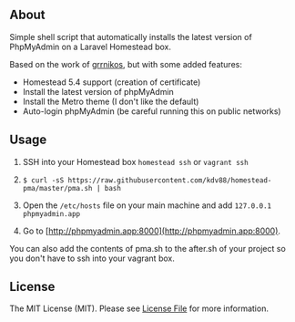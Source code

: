 ## About

Simple shell script that automatically installs the latest version of PhpMyAdmin
on a Laravel Homestead box.

Based on the work of  [grrnikos](https://github.com/grrnikos/pma), but with some added features:

* Homestead 5.4 support (creation of certificate)
* Install the latest version of phpMyAdmin
* Install the Metro theme (I don't like the default)
* Auto-login phpMyAdmin (be careful running this on public networks)

## Usage

1. SSH into your Homestead box `homestead ssh` or `vagrant ssh`

2. `$ curl -sS https://raw.githubusercontent.com/kdv88/homestead-pma/master/pma.sh | bash`

3. Open the `/etc/hosts` file on your main machine and add `127.0.0.1  phpmyadmin.app`

4. Go to [http://phpmyadmin.app:8000](http://phpmyadmin.app:8000).

You can also add the contents of pma.sh to the after.sh of your project so
you don't have to ssh into your vagrant box.

## License

The MIT License (MIT). Please see [License File](LICENSE.md) for more information.
